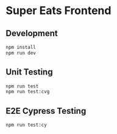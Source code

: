 # Super Eats Frontend

## Development

```bash
npm install
npm run dev
```

## Unit Testing

```bash
npm run test
npm run test:cvg
```

## E2E Cypress Testing

```bash
npm run test:cy
```